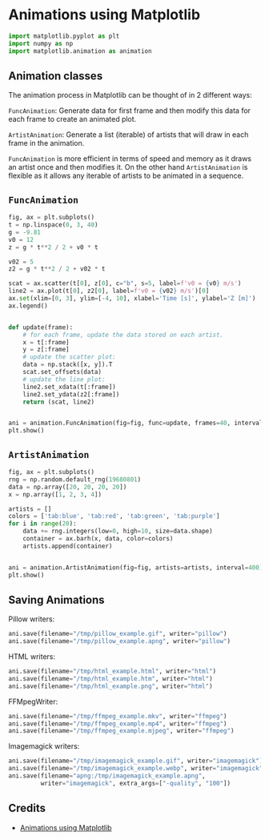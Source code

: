 # Animations using Matplotlib

```python
import matplotlib.pyplot as plt
import numpy as np
import matplotlib.animation as animation
```

## Animation classes

The animation process in Matplotlib can be thought of in 2 different ways:

`FuncAnimation`: Generate data for first frame and then modify this data for each frame to create an animated plot.

`ArtistAnimation`: Generate a list (iterable) of artists that will draw in each frame in the animation.

`FuncAnimation` is more efficient in terms of speed and memory as it draws an artist once and then modifies it. 
On the other hand `ArtistAnimation` is flexible as it allows any iterable of artists to be animated in a sequence.

## `FuncAnimation`


```python
fig, ax = plt.subplots()
t = np.linspace(0, 3, 40)
g = -9.81
v0 = 12
z = g * t**2 / 2 + v0 * t

v02 = 5
z2 = g * t**2 / 2 + v02 * t

scat = ax.scatter(t[0], z[0], c="b", s=5, label=f'v0 = {v0} m/s')
line2 = ax.plot(t[0], z2[0], label=f'v0 = {v02} m/s')[0]
ax.set(xlim=[0, 3], ylim=[-4, 10], xlabel='Time [s]', ylabel='Z [m]')
ax.legend()


def update(frame):
    # for each frame, update the data stored on each artist.
    x = t[:frame]
    y = z[:frame]
    # update the scatter plot:
    data = np.stack([x, y]).T
    scat.set_offsets(data)
    # update the line plot:
    line2.set_xdata(t[:frame])
    line2.set_ydata(z2[:frame])
    return (scat, line2)


ani = animation.FuncAnimation(fig=fig, func=update, frames=40, interval=30)
plt.show()
```


## `ArtistAnimation`


```python
fig, ax = plt.subplots()
rng = np.random.default_rng(19680801)
data = np.array([20, 20, 20, 20])
x = np.array([1, 2, 3, 4])

artists = []
colors = ['tab:blue', 'tab:red', 'tab:green', 'tab:purple']
for i in range(20):
    data += rng.integers(low=0, high=10, size=data.shape)
    container = ax.barh(x, data, color=colors)
    artists.append(container)


ani = animation.ArtistAnimation(fig=fig, artists=artists, interval=400)
plt.show()
```



## Saving Animations

Pillow writers:

```python
ani.save(filename="/tmp/pillow_example.gif", writer="pillow")
ani.save(filename="/tmp/pillow_example.apng", writer="pillow")
```

HTML writers:

```python
ani.save(filename="/tmp/html_example.html", writer="html")
ani.save(filename="/tmp/html_example.htm", writer="html")
ani.save(filename="/tmp/html_example.png", writer="html")
```


FFMpegWriter:

```python
ani.save(filename="/tmp/ffmpeg_example.mkv", writer="ffmpeg")
ani.save(filename="/tmp/ffmpeg_example.mp4", writer="ffmpeg")
ani.save(filename="/tmp/ffmpeg_example.mjpeg", writer="ffmpeg")
```

Imagemagick writers:

```python
ani.save(filename="/tmp/imagemagick_example.gif", writer="imagemagick")
ani.save(filename="/tmp/imagemagick_example.webp", writer="imagemagick")
ani.save(filename="apng:/tmp/imagemagick_example.apng",
         writer="imagemagick", extra_args=["-quality", "100"])
```






## Credits

- [Animations using Matplotlib](https://matplotlib.org/stable/users/explain/animations/animations.html)